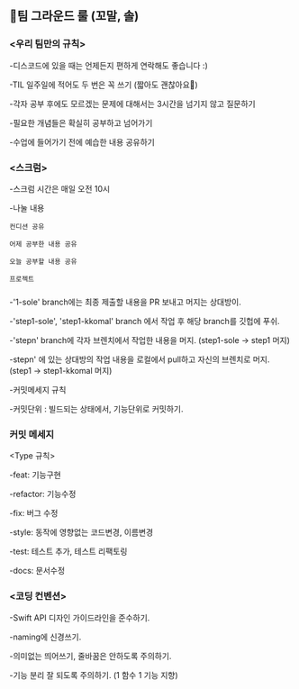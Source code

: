 ## 🐥팀 그라운드 룰 (꼬말, 솔)


### <우리 팀만의 규칙>

-디스코드에 있을 때는 언제든지 편하게 연락해도 좋습니다 :)

-TIL 일주일에 적어도 두 번은 꼭 쓰기 (짧아도 괜찮아요🙂)

-각자 공부 후에도 모르겠는 문제에 대해서는 3시간을 넘기지 않고 질문하기

-필요한 개념들은 확실히 공부하고 넘어가기

-수업에 들어가기 전에 예습한 내용 공유하기


### <스크럼>

-스크럼 시간은 매일 오전 10시

-나눌 내용

    컨디션 공유

    어제 공부한 내용 공유

    오늘 공부할 내용 공유

    프로젝트


### <Branch>

-'1-sole' branch에는 최종 제출할 내용을 PR 보내고 머지는 상대방이.

-'step1-sole', 'step1-kkomal' branch 에서 작업 후 해당 branch를 깃헙에 푸쉬.

-'stepn' branch에 각자 브렌치에서 작업한 내용을 머지. (step1-sole -> step1 머지)

-stepn' 에 있는 상대방의 작업 내용을 로컬에서 pull하고 자신의 브렌치로 머지. (step1 -> step1-kkomal 머지)

-커밋메세지 규칙

-커밋단위 : 빌드되는 상태에서, 기능단위로 커밋하기.


### 커밋 메세지

<Type 규칙>

-feat: 기능구현

-refactor: 기능수정

-fix: 버그 수정

-style: 동작에 영향없는 코드변경, 이름변경

-test: 테스트 추가, 테스트 리팩토링

-docs: 문서수정


### <코딩 컨벤션>

-Swift API 디자인 가이드라인을 준수하기.

-naming에 신경쓰기.

-의미없는 띄어쓰기, 줄바꿈은 안하도록 주의하기.

-기능 분리 잘 되도록 주의하기. (1 함수 1 기능 지향)
